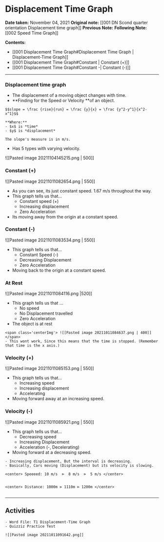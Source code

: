 
# Displacement Time Graph

**Date taken:** November 04, 2021
**Original note:** [[001 DN Scond quarter orientation Displacement time graph]]
**Previous Note:** 
**Following Note:**   [[002 Speed Time Graph]]


**Contents:**
- [[001  Displacement Time Graph#Displacement Time Graph | Displacement-Time Graph]]
- [[001  Displacement Time Graph#Constant | Constant (+)]]
- [[001  Displacement Time Graph#Constant -| Constant (-)]]

---
### Displacement time graph
- The displacement of a moving object changes with time.
- **Finding for the Speed or Velocity **of an object.
```ad-form
$$slope = \frac {rise}{run} = \frac {y}{x} = \frac {y^2-y^1}{x^2-x^1}$$

**Where:**
- $x$ is *time*
- $y$ is *displacement*

The slope's measure is in m/s.
```
- Has 5 types with varying velocity.

<span class='centerImg'> ![[Pasted image 20211104145215.png | 500]] </span>

### Constant (+)

<span class='centerImg'> ![[Pasted image 20211011082654.png | 550]]</span>
- As you can see, its just constant speed. 1.67 m/s throughout the way.
- This graph tells us that...
	- Constant speed (+)
	- Increasing displacement
	- Zero Acceleration
- Its moving away from the origin at a constant speed.

### Constant (-)

<span class='centerImg'> ![[Pasted image 20211011083534.png | 550]]  </span>

- This graph tells us that...
	- Constant Speed (-)
	- Decreasing Displacement
	- Zero Acceleration
- Moving back to the origin at a constant speed.

### At Rest

<span class='centerImg'> ![[Pasted image 20211011084116.png |520]]  </span>

- This graph tells us that ...
	- No speed
	- No Displacement travelled
	- Zero Acceleration
- The object is at rest 
```ad-note
<span class='centerImg'> ![[Pasted image 20211011084637.png | 400]]  </span>
- This wont work, Since this means that the time is stopped. (Remember that time is the x axis.)

```

### Velocity (+)

<span class='centerImg'> ![[Pasted image 20211011085153.png | 550]] </span>


- This graph tells us that...
	- Increasing speed
	- Increasing displacement
	- Accelerating 
- Moving forward away at an increasing speed. 

### Velocity (-)


<span class='centerImg'> ![[Pasted image 20211011085921.png | 550]]  </span>

- This graph tells us that...
	- Decreasing speed
	- Increasing Displacement
	- Acceleration (-, Decelerating) 
- Moving forward at a decreasing speed.

```ad-note
- Increasing displacement, But the interval is decreasing.
- Basically, Cars moving (Displacement) but its velocity is slowing.

<center> Speeeed: 10 m/s  ⊳  8 m/s  ⊳  5 m/s </center>


<center> Distance: 1000m ⊳ 1110m ⊳ 1200m </center>


``` 
---
## Activities
```ad-act
- Word File: T1 Displacement-Time Graph 
- Quizziz Practice Test

![[Pasted image 20211011091642.png]]
```
